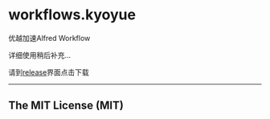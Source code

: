 # workflows.kyoyue
优越加速Alfred Workflow

详细使用稍后补充...

请到[release]([https://github.com/wizyoung/workflows.kyoyue/releases)界面点击下载

-----

## The MIT License (MIT)